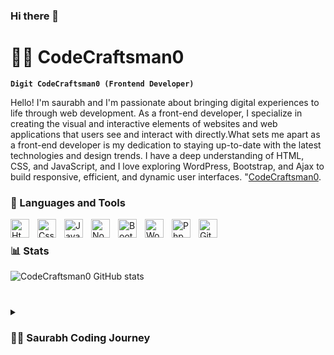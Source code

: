 ### Hi there 👋

<!--
**CodeCraftsman0/CodeCraftsman0** is a ✨ _special_ ✨ repository because its `README.md` (this file) appears on your GitHub profile.

Here are some ideas to get you started:

- 🔭 I’m currently working on ...
- 🌱 I’m currently learning ...
- 👯 I’m looking to collaborate on ...
- 🤔 I’m looking for help with ...
- 💬 Ask me about ...
- 📫 How to reach me: ...
- 😄 Pronouns: ...
- ⚡ Fun fact: ...
-->
# 🏄‍♂️ CodeCraftsman0

**`Digit CodeCraftsman0 (Frontend Developer)`**

Hello! I'm saurabh and I'm passionate about bringing digital experiences to life through web development. As a front-end developer, I specialize in creating the visual and interactive elements of websites and web applications that users see and interact with directly.What sets me apart as a front-end developer is my dedication to staying up-to-date with the latest technologies and design trends. I have a deep understanding of HTML, CSS, and JavaScript, and I love exploring WordPress, Bootstrap, and Ajax to build responsive, efficient, and dynamic user interfaces. "[CodeCraftsman0][youtube].


### 🧰 Languages and Tools



<img align="left" alt="Html" width="30px" style="padding-right:10px;" src="https://cdn.jsdelivr.net/gh/devicons/devicon/icons/html5/html5-plain.svg" />
<img align="left" alt="Css" width="30px" style="padding-right:10px;" src="https://cdn.jsdelivr.net/gh/devicons/devicon/icons/css3/css3-plain.svg" />
<img align="left" alt="JavaScript" width="30px" style="padding-right:10px;" src="https://cdn.jsdelivr.net/gh/devicons/devicon/icons/javascript/javascript-plain.svg" />
<img align="left" alt="NodeJS" width="30px" style="padding-right:10px;" src="https://cdn.jsdelivr.net/gh/devicons/devicon/icons/nodejs/nodejs-original.svg" />
<img align="left" alt="Bootstrap" width="30px" style="padding-right:10px;" src="https://webapps1.chicago.gov/cdn/Bootstrap-4.0.0-beta.2/assets/brand/bootstrap-solid.svg" /> 

<img align="left" alt="Wordpress" width="30px" style="padding-right:10px;" src="https://cdn-icons-png.flaticon.com/512/174/174881.png?uid=R106918481&ga=GA1.1.1468290644.1693901475" /> 
<img align="left" alt="Php" width="30px" style="padding-right:10px;" src="https://cdn-icons-png.flaticon.com/512/2306/2306154.png?uid=R106918481&ga=GA1.1.1468290644.1693901475" />

<img align="left" alt="GitHub" width="30px" style="padding-right:10px;" src="https://cdn.jsdelivr.net/gh/devicons/devicon/icons/github/github-original.svg" />


<br />

### 📊 Stats

![CodeCraftsman0 GitHub stats](https://github-readme-stats.vercel.app/api?username=forrestknight&show_icons=true&theme=gruvbox)


#

<details>
 <summary><h3>👨‍💻 Saurabh Coding Journey</h3></summary>
   HI ALL, I COMPLETED A DIPLOMA FROM SILIGURI GOVERNMENT POLYTECHNIC COLLEGE AND LATER I COMPLETED MY BACHELOR'S DEGREE FROM CAMELLIA SCHOOL OF ENGINEERING AND TECHNOLOGY COLLEGE AFTER THAT, I STARTED MY JOURNEY IN WEB DEVELOPMENT AND I WANT TO TAKE CARE OF IT. I SPECIALIZE IN FRONT-END DEVELOPMENT AND AM EXPERIENCED WITH ALL STAGES OF THE DEVELOPMENT CYCLE FOR DYNAMIC WEB PROJECTS. WELL-VERSED IN NUMEROUS PROGRAMMING LANGUAGES INCLUDING CSS, HTML, JAVASCRIPT, BOOTSTRAP, PHP, MYSQL, JQUERY, AJAX, NODE JS, AND WORDPRESS AND I'M LOOKING FOR A JOB AND READY TO FACE NEW CHALLENGES.

[YouTube]: https://www.youtube.com/@Artonad
